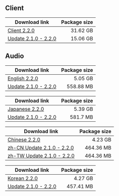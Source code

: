 ## Client

| Download link | Package size |
| ------------- | ------------:|
| [Client 2.2.0](https://autopatchos.starrails.com/client/download/20240425223839_3VWucOmMCTBJ9kl2/PC/StarRail_2.2.0.zip) | 31.62 GB | 
| [Update 2.1.0 - 2.2.0](https://autopatchos.starrails.com/client/hkrpg_global/35/game_2.1.0_2.2.0_hdiff_oAD65M4PktiBCKp3.zip) | 15.06 GB |


## Audio

| Download link | Package size |
| ------------- | ------------:|
| [English 2.2.0](https://autopatchos.starrails.com/client/download/20240425223839_3VWucOmMCTBJ9kl2/PC/English.zip) | 5.05 GB |
| [Update 2.1.0 - 2.2.0](https://autopatchos.starrails.com/client/hkrpg_global/35/en-us_2.1.0_2.2.0_hdiff_XHEKJFzq6RamGMO5.zip) | 558.88 MB |

| Download link | Package size |
| ------------- | ------------:|
| [Japanese 2.2.0](https://autopatchos.starrails.com/client/download/20240425223839_3VWucOmMCTBJ9kl2/PC/Japanese.zip) | 5.39 GB |
| [Update 2.1.0 - 2.2.0](https://autopatchos.starrails.com/client/hkrpg_global/35/ja-jp_2.1.0_2.2.0_hdiff_UYopcPQhAblIvFWJ.zip) | 581.7 MB |

| Download link | Package size |
| ------------- | ------------:|
| [Chinese 2.2.0](https://autopatchos.starrails.com/client/download/20240425223839_3VWucOmMCTBJ9kl2/PC/Chinese.zip) | 4.23 GB |
| [zh-CN Update 2.1.0 - 2.2.0](https://autopatchos.starrails.com/client/hkrpg_global/35/zh-cn_2.1.0_2.2.0_hdiff_gSVHsvjrLFw8R5Y6.zip) | 464.36 MB |
| [zh-TW Update 2.1.0 - 2.2.0](https://autopatchos.starrails.com/client/hkrpg_global/35/zh-tw_2.1.0_2.2.0_hdiff_1KkNeHw7psuA6iYr.zip) | 464.36 MB |

| Download link | Package size |
| ------------- | ------------:|
| [Korean 2.2.0](https://autopatchos.starrails.com/client/download/20240425223839_3VWucOmMCTBJ9kl2/PC/Korean.zip) | 4.27 GB |
| [Update 2.1.0 - 2.2.0](https://autopatchos.starrails.com/client/hkrpg_global/35/ko-kr_2.1.0_2.2.0_hdiff_KT4xD2nY0ec3ZAip.zip) | 457.41 MB |